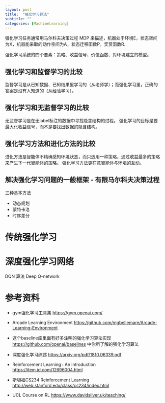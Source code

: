 ```yaml
---
layout: post
title:  "强化学习算法"
subtitle: ""
categories: [MachineLearning]
---
```


强化学习任务通常用马尔科夫决策过程 MDP 来描述，机器处于环境E，状态空间为X，机器能采取的动作空间为A，状态迁移函数P，奖赏函数R.

强化学习系统的四个要素：策略、收益信号、价值函数、对环境建立的模型。


## 强化学习和监督学习的比较
监督学习是从已知数据、已知结果里学习的（从老师学）；而强化学习里，正确的答案是没有人知道的（从经验学习）。

## 强化学习和无监督学习的比较
无监督学习是在无label标注的数据中寻找隐含结构的过程。
强化学习的目标是要最大化收益信号，而不是要找出数据的隐含结构。

## 强化学习方法和进化方法的比较
进化方法是智能体不精确感知环境状态，而只选用一种策略，通过收益最多的策略来产生下一代智能体的策略。
强化学习方法更在意智能体与环境的互动。

## 解决强化学习问题的一般框架 - 有限马尔科夫决策过程

三种基本方法
- 动态规划
- 蒙特卡洛
- 时序差分

# 传统强化学习


# 深度强化学习网络

DQN 算法 Deep Q-network






# 参考资料

- gym强化学习工具集
https://gym.openai.com/

- Arcade Learning Environment
https://github.com/mgbellemare/Arcade-Learning-Environment

- 这个baseline库里面有好多注明的强化学习算法实现
https://github.com/openai/baselines 中你所了解的强化学习算法

- 深度强化学习综述
https://arxiv.org/pdf/1810.06339.pdf

- Reinforcement Learning : An introduction
https://item.jd.com/12696004.html

- 斯坦福CS234 Reinforcement Learning
http://web.stanford.edu/class/cs234/index.html

- UCL Course on RL
https://www.davidsilver.uk/teaching/